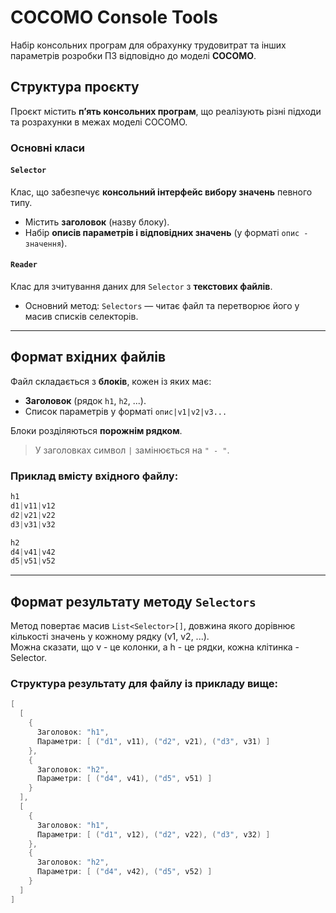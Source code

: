# COCOMO Console Tools

Набір консольних програм для обрахунку трудовитрат та інших параметрів розробки ПЗ відповідно до моделі **COCOMO**.

## Структура проєкту

Проєкт містить **п’ять консольних програм**, що реалізують різні підходи та розрахунки в межах моделі COCOMO.

### Основні класи

#### `Selector`

Клас, що забезпечує **консольний інтерфейс вибору значень** певного типу.

- Містить **заголовок** (назву блоку).
- Набір **описів параметрів і відповідних значень** (у форматі `опис - значення`).

#### `Reader`

Клас для зчитування даних для `Selector` з **текстових файлів**.

- Основний метод: `Selectors` — читає файл та перетворює його у масив списків селекторів.

---

## Формат вхідних файлів

Файл складається з **блоків**, кожен із яких має:

- **Заголовок** (рядок `h1`, `h2`, ...).
- Список параметрів у форматі `опис|v1|v2|v3...`

Блоки розділяються **порожнім рядком**.

> У заголовках символ `|` замінюється на `" - "`.

### Приклад вмісту вхідного файлу:
```csharp
h1
d1|v11|v12
d2|v21|v22
d3|v31|v32

h2
d4|v41|v42
d5|v51|v52
```

---

## Формат результату методу `Selectors`

Метод повертає масив `List<Selector>[]`, довжина якого дорівнює кількості значень у кожному рядку (v1, v2, ...).<br/>
Можна сказати, що v - це колонки, а h - це рядки, кожна клітинка - Selector. 

### Структура результату для файлу із прикладу вище:

```csharp
[
  [
    {
      Заголовок: "h1",
      Параметри: [ ("d1", v11), ("d2", v21), ("d3", v31) ]
    },
    {
      Заголовок: "h2",
      Параметри: [ ("d4", v41), ("d5", v51) ]
    }
  ],
  [
    {
      Заголовок: "h1",
      Параметри: [ ("d1", v12), ("d2", v22), ("d3", v32) ]
    },
    {
      Заголовок: "h2",
      Параметри: [ ("d4", v42), ("d5", v52) ]
    }
  ]
]

